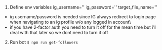 1. Define env variables
  ig_username=''
  ig_password=''
  target_file_name=''

  - ig username/password is needed since IG always redirect to login page when navigating to an ig profile w/o any logged in account\
  - if you have 2-factor auth you need to turn it off for the mean time but i'll deal with that later so we dont need to turn it off

2. Run bot
```$ npm run get-followers```